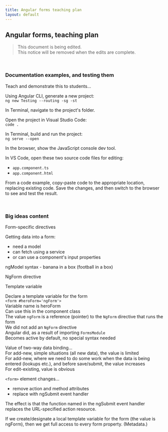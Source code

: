 ```yaml
---
title: Angular forms teaching plan
layout: default
---
```


## Angular forms, teaching plan

> This document is being edited.  
> This notice will be removed when the edits are complete.

<br>

### Documentation examples, and testing them

Teach and demonstrate this to students...

Using Angular CLI, generate a new project:  
`ng new Testing --routing -sg -st`

In Terminal, navigate to the project's folder.

Open the project in Visual Studio Code:  
`code .`

In Terminal, build and run the project:  
`ng serve --open`

In the browser, show the JavaScript console dev tool.

In VS Code, open these two source code files for editing:
* `app.component.ts`
* `app.component.html`

From a code example, copy-paste code to the appropriate location, replacing existing code. Save the changes, and then switch to the browser to see and test the result.

<br> 

### Big ideas content

Form-specific directives

Getting data into a form:
* need a model
* can fetch using a service
* or can use a component's input properties

ngModel syntax - banana in a box (football in a box)

NgForm directive

Template variable

Declare a template variable for the form  
`<form #heroForm='ngForm'>`  
Variable name is heroForm  
Can use this in the component class  
The value `ngForm` is a reference (pointer) to the `NgForm` directive that runs the form  
We did not add an `NgForm` directive  
Angular did, as a result of importing `FormsModule`  
Becomes active by default, no special syntax needed  

Value of two-way data binding...  
For add-new, simple situations (all new data), the value is limited  
For add-new, where we need to do some work when the data is being entered (lookups etc.), and before save/submit, the value increases  
For edit-existing, value is obvious  

`<form>` element changes...
* remove action and method attributes
* replace with ngSubmit event handler

The effect is that the function named in the ngSubmit event handler replaces the URL-specified action resource. 

If we create/designate a local template variable for the form (the value is ngForm), then we get full access to every form property. (Metadata.)

<br>
